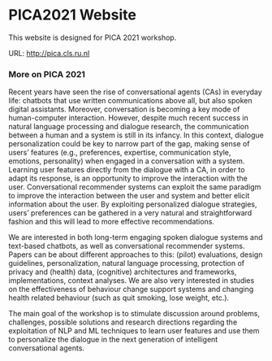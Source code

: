 # PICA2021 Website

This website is designed for PICA 2021 workshop.

URL: <http://pica.cls.ru.nl>

### More on PICA 2021

Recent years have seen the rise of conversational agents (CAs) in everyday life: chatbots that use written communications above all, but also spoken digital assistants. Moreover, conversation is becoming a key mode of human-computer interaction. However, despite much recent success in natural language processing and dialogue research, the communication between a human and a system is still in its infancy. In this context, dialogue personalization could be key to narrow part of the gap, making sense of users’ features (e.g., preferences, expertise, communication style, emotions, personality) when engaged in a conversation with a system. Learning user features directly from the dialogue with a CA, in order to adapt its response, is an opportunity to improve the interaction with the user. Conversational recommender systems can exploit the same paradigm to improve the interaction between the user and system and better elicit information about the user. By exploiting personalized dialogue strategies, users’ preferences can be gathered in a very natural and straightforward fashion and this will lead to more effective recommendations.

We are interested in both long-term engaging spoken dialogue systems and text-based chatbots, as well as conversational recommender systems. Papers can be about different approaches to this: (pilot) evaluations, design guidelines, personalization, natural language processing, protection of privacy and (health) data, (cognitive) architectures and frameworks, implementations, context analyses. We are also very interested in studies on the effectiveness of behaviour change support systems and changing health related behaviour (such as quit smoking, lose weight, etc.).

The main goal of the workshop is to stimulate discussion around problems, challenges, possible solutions and research directions regarding the exploitation of NLP and ML techniques to learn user features and use them to personalize the dialogue in the next generation of intelligent conversational agents.
